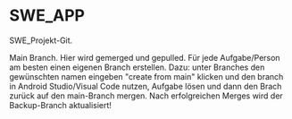 # SWE_APP

SWE_Projekt-Git. 

Main Branch. Hier wird gemerged und gepulled. Für jede Aufgabe/Person am besten einen eigenen Branch erstellen.
Dazu: unter Branches den gewünschten namen eingeben "create from main" klicken und den branch in Android Studio/Visual Code nutzen, Aufgabe lösen und dann den Brach zurück auf den main-Branch mergen. 
Nach erfolgreichen Merges wird der Backup-Branch aktualisiert!
